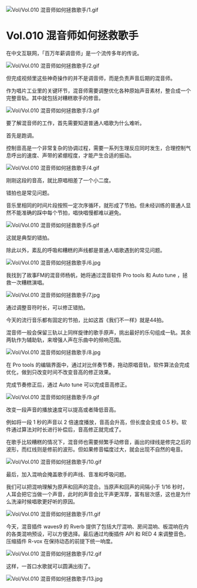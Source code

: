 
![Vol/Vol.010 混音师如何拯救歌手/1.gif](https://cdn.jsdelivr.net/gh/ipaperclip-icu/static/image/文字稿/Vol/Vol.010%20混音师如何拯救歌手/1.gif)

# Vol.010 混音师如何拯救歌手

在中文互联网，「百万年薪调音师」是一个流传多年的传说。

![Vol/Vol.010 混音师如何拯救歌手/2.gif](https://cdn.jsdelivr.net/gh/ipaperclip-icu/static/image/文字稿/Vol/Vol.010%20混音师如何拯救歌手/2.gif)

但完成视频里这些神奇操作的并不是调音师，而是负责声音后期的混音师。

作为唱片工业里的关键环节，混音师需要调整优化各种原始声音素材，整合成一个完整音轨。其中就包括对糟糕歌手的修音。

![Vol/Vol.010 混音师如何拯救歌手/3.gif](https://cdn.jsdelivr.net/gh/ipaperclip-icu/static/image/文字稿/Vol/Vol.010%20混音师如何拯救歌手/3.gif)

要了解混音师的工作，首先需要知道普通人唱歌为什么难听。

首先是跑调。

控制音高是一个非常复杂的协调过程，需要一系列生理反应同时发生，合理控制气息呼出的速度、声带的紧绷程度，才能产生合适的振动。

![Vol/Vol.010 混音师如何拯救歌手/4.gif](https://cdn.jsdelivr.net/gh/ipaperclip-icu/static/image/文字稿/Vol/Vol.010%20混音师如何拯救歌手/4.gif)

刚刚这段的音高，就比原唱相差了一个小二度。

错拍也是常见问题。

音乐里相同的时间片段按照一定次序循环，就形成了节拍。但未经训练的普通人显然不能准确的踩中每个节拍，唱快唱慢都难以避免。

![Vol/Vol.010 混音师如何拯救歌手/5.gif](https://cdn.jsdelivr.net/gh/ipaperclip-icu/static/image/文字稿/Vol/Vol.010%20混音师如何拯救歌手/5.gif)

这就是典型的错拍。

除此以外，紊乱的呼吸和糟糕的声线都是普通人唱歌遇到的常见问题。

![Vol/Vol.010 混音师如何拯救歌手/6.jpg](https://cdn.jsdelivr.net/gh/ipaperclip-icu/static/image/文字稿/Vol/Vol.010%20混音师如何拯救歌手/6.jpg)

我找到了故事FM的混音师杨帆，她将通过混音软件 Pro tools 和 Auto tune ，拯救一次糟糕演唱。

![Vol/Vol.010 混音师如何拯救歌手/7.jpg](https://cdn.jsdelivr.net/gh/ipaperclip-icu/static/image/文字稿/Vol/Vol.010%20混音师如何拯救歌手/7.jpg)

通过调整音符时长，可以修正错拍。

今天的流行音乐都有固定的节拍，比如这首《我们不一样》就是44拍。

混音师一般会保留三轨以上同样旋律的歌手原声，挑出最好的乐句组成一轨。其余两轨作为辅助轨，来增强人声在乐曲中的频响范围。

![Vol/Vol.010 混音师如何拯救歌手/8.jpg](https://cdn.jsdelivr.net/gh/ipaperclip-icu/static/image/文字稿/Vol/Vol.010%20混音师如何拯救歌手/8.jpg)

在 Pro tools 的编辑界面中，通过对比伴奏节奏，拖动原唱音轨，软件算法会完成优化，做到只改变时间不改变音高的修正效果。

完成节奏修正后，通过 Auto tune 可以完成音高修正。

![Vol/Vol.010 混音师如何拯救歌手/9.gif](https://cdn.jsdelivr.net/gh/ipaperclip-icu/static/image/文字稿/Vol/Vol.010%20混音师如何拯救歌手/9.gif)

改变一段声音的播放速度可以提高或者降低音高。

例如将一段 1 秒的声音以 2 倍速度播放，音高会升高，但长度会变成 0.5 秒。软件通过算法对时长进行补偿后，音高修正就完成了。

在歌手比较糟糕的情况下，混音师也需要频繁手动修音，画出的绿线是修完之后的波形，而红线则是修前的波形。但如果修音幅度过大，就会出现不自然的电音。

![Vol/Vol.010 混音师如何拯救歌手/10.gif](https://cdn.jsdelivr.net/gh/ipaperclip-icu/static/image/文字稿/Vol/Vol.010%20混音师如何拯救歌手/10.gif)

最后，加入混响会掩盖歌手的声线、音准和呼吸问题。

我们可以把混响理解为原声和回声的混合。当原声和回声的间隔小于 1/16 秒时，人耳会把它当做一个声音，此时的声音会比干声更浑厚，富有层次感，这也是为什么洗澡时候唱歌更好听的原因。

![Vol/Vol.010 混音师如何拯救歌手/11.gif](https://cdn.jsdelivr.net/gh/ipaperclip-icu/static/image/文字稿/Vol/Vol.010%20混音师如何拯救歌手/11.gif)

今天，混音插件 waves9 的 Rverb 提供了包括大厅混响、房间混响、板混响在内的各类混响预设，可以方便选择。最后通过均衡插件 API 和 RED 4 来调整音色，压缩插件 R-vox 在保持动态的前提下统一响度。

![Vol/Vol.010 混音师如何拯救歌手/12.gif](https://cdn.jsdelivr.net/gh/ipaperclip-icu/static/image/文字稿/Vol/Vol.010%20混音师如何拯救歌手/12.gif)

这样，一首口水歌就可以圆满出街了。

![Vol/Vol.010 混音师如何拯救歌手/13.jpg](https://cdn.jsdelivr.net/gh/ipaperclip-icu/static/image/文字稿/Vol/Vol.010%20混音师如何拯救歌手/13.jpg)
